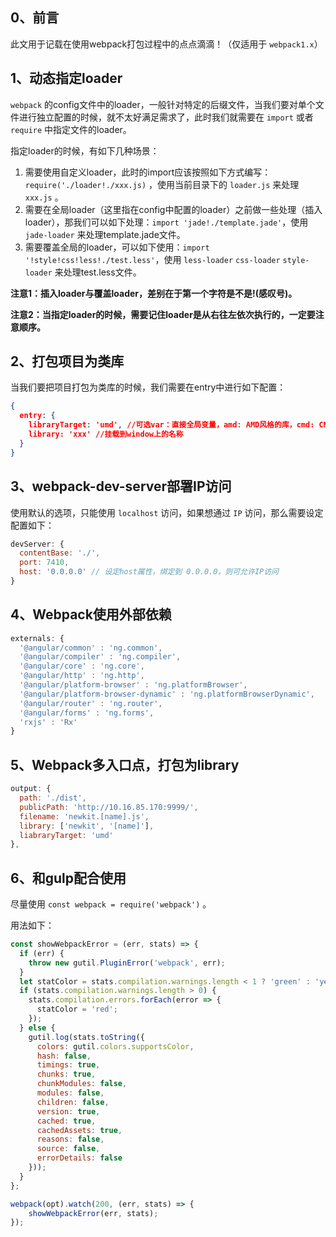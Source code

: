 ## 0、前言

此文用于记载在使用webpack打包过程中的点点滴滴！（仅适用于 `webpack1.x`）

## 1、动态指定loader

``webpack`` 的config文件中的loader，一般针对特定的后缀文件，当我们要对单个文件进行独立配置的时候，就不太好满足需求了，此时我们就需要在 ``import`` 或者 ``require`` 中指定文件的loader。

指定loader的时候，有如下几种场景：

1. 需要使用自定义loader，此时的import应该按照如下方式编写：``require('./loader!./xxx.js)`` ，使用当前目录下的 ``loader.js`` 来处理 ``xxx.js`` 。
2. 需要在全局loader（这里指在config中配置的loader）之前做一些处理（插入loader），那我们可以如下处理：``import 'jade!./template.jade'``，使用 ``jade-loader`` 来处理template.jade文件。
3. 需要覆盖全局的loader，可以如下使用：``import '!style!css!less!./test.less'``，使用 ``less-loader`` ``css-loader`` ``style-loader`` 来处理test.less文件。

**注意1：插入loader与覆盖loader，差别在于第一个字符是不是!(感叹号)。**

**注意2：当指定loader的时候，需要记住loader是从右往左依次执行的，一定要注意顺序。**

## 2、打包项目为类库

当我们要把项目打包为类库的时候，我们需要在entry中进行如下配置：

```json
{
  entry: {
    libraryTarget: 'umd', //可选var：直接全局变量，amd: AMD风格的库，cmd: CMD风格的库
    library: 'xxx' //挂载到window上的名称
  }
}
```

## 3、webpack-dev-server部署IP访问

使用默认的选项，只能使用 ``localhost`` 访问，如果想通过 ``IP`` 访问，那么需要设定配置如下：

```javascript
devServer: {
  contentBase: './',
  port: 7410,
  host: '0.0.0.0' // 设定host属性，绑定到 0.0.0.0，则可允许IP访问
}
```

## 4、Webpack使用外部依赖

```javascript
externals: {
  '@angular/common' : 'ng.common',
  '@angular/compiler' : 'ng.compiler',
  '@angular/core' : 'ng.core',
  '@angular/http' : 'ng.http',
  '@angular/platform-browser' : 'ng.platformBrowser',
  '@angular/platform-browser-dynamic' : 'ng.platformBrowserDynamic',
  '@angular/router' : 'ng.router',
  '@angular/forms' : 'ng.forms',
  'rxjs' : 'Rx'
}
```

## 5、Webpack多入口点，打包为library

```javascript
output: {
  path: './dist',
  publicPath: 'http://10.16.85.170:9999/',
  filename: 'newkit.[name].js',
  library: ['newkit', '[name]'],
  liabraryTarget: 'umd'
},
```

## 6、和gulp配合使用

尽量使用 `const webpack = require('webpack')` 。

用法如下：

```javascript
const showWebpackError = (err, stats) => {
  if (err) {
    throw new gutil.PluginError('webpack', err);
  }
  let statColor = stats.compilation.warnings.length < 1 ? 'green' : 'yellow';
  if (stats.compilation.warnings.length > 0) {
    stats.compilation.errors.forEach(error => {
      statColor = 'red';
    });
  } else {
    gutil.log(stats.toString({
      colors: gutil.colors.supportsColor,
      hash: false,
      timings: true,
      chunks: true,
      chunkModules: false,
      modules: false,
      children: false,
      version: true,
      cached: true,
      cachedAssets: true,
      reasons: false,
      source: false,
      errorDetails: false
    }));
  }
};

webpack(opt).watch(200, (err, stats) => {
	showWebpackError(err, stats);
});
```